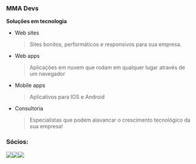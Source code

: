 ### MMA Devs
**Soluções em tecnologia**

 - Web sites
   > Sites bonitos, performáticos e responsivos para sua empresa.
 - Web apps
   > Aplicações em nuvem que rodam em qualquer lugar através de um navegador
 - Mobile apps
   > Aplicativos para IOS e Android
 - Consultoria
   > Especialistas que podem alavancar o crescimento tecnológico da sua empresa!

### Sócios:
<div style="display:flex;">
<img style="width=16px; display=inline-flex; border-radius=50%;" src="https://avatars.githubusercontent.com/matheusdearaujo" />
<img src="https://avatars.githubusercontent.com/matthns" />
<img src="https://avatars.githubusercontent.com/anthonyvictor" />
</div>
